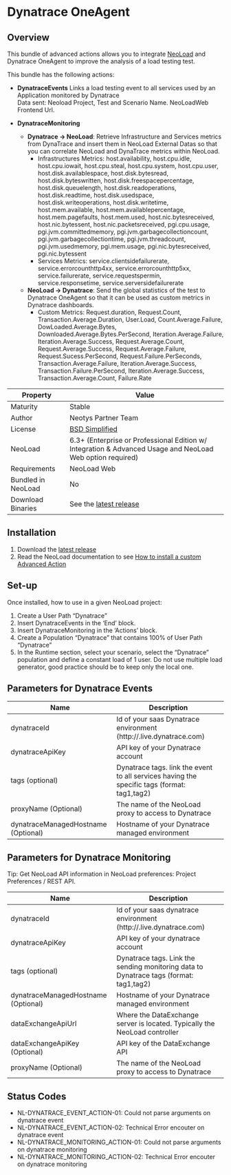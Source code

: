 # Dynatrace OneAgent	

## Overview

This bundle of advanced actions allows you to integrate [NeoLoad](https://www.neotys.com/neoload/overview) and Dynatrace OneAgent to improve the analysis of a load testing test.

This bundle has the following actions:  

* **DynatraceEvents**
  Links a load testing event to all services used by an Application monitored by Dynatrace  
  Data sent: Neoload Project, Test and Scenario Name.
             NeoLoadWeb Frontend Url.
  
* **DynatraceMonitoring**   
    * **Dynatrace -> NeoLoad**: Retrieve Infrastructure and Services metrics from DynaTrace and insert them in NeoLoad External Datas so that
      you can correlate NeoLoad and DynaTrace metrics within NeoLoad.
      * Infrastructures Metrics: 
      host.availability, host.cpu.idle, host.cpu.iowait, host.cpu.steal, host.cpu.system, host.cpu.user, host.disk.availablespace, host.disk.bytesread, host.disk.byteswritten, host.disk.freespacepercentage, host.disk.queuelength, host.disk.readoperations, host.disk.readtime, host.disk.usedspace, host.disk.writeoperations, host.disk.writetime, host.mem.available, host.mem.availablepercentage, host.mem.pagefaults, host.mem.used, host.nic.bytesreceived, host.nic.bytessent, host.nic.packetsreceived, pgi.cpu.usage, pgi.jvm.committedmemory, pgi.jvm.garbagecollectioncount, pgi.jvm.garbagecollectiontime, pgi.jvm.threadcount, pgi.jvm.usedmemory, pgi.mem.usage, pgi.nic.bytesreceived, pgi.nic.bytessent
      * Services Metrics:
      service.clientsidefailurerate, service.errorcounthttp4xx, service.errorcounthttp5xx, service.failurerate, service.requestspermin, service.responsetime, service.serversidefailurerate
    * **NeoLoad -> Dynatrace**: Send the global statistics of the test to Dynatrace OneAgent so that it can be used as custom metrics 
      in Dynatrace dashboards.
      * Custom Metrics:
      Request.duration, Request.Count, Transaction.Average.Duration, User.Load, Count.Average.Failure, DowLoaded.Average.Bytes, Downloaded.Average.Bytes.PerSecond, Iteration.Average.Failure, Iteration.Average.Success, Request.Average.Count, Request.Average.Success, Request.Average.Failure, Request.Sucess.PerSecond, Request.Failure.PerSeconds, Transaction.Average.Failure, Iteration.Average.Success, Transaction.Failure.PerSecond, Iteration.Average.Success, Transaction.Average.Count, Failure.Rate    
      
     
| Property | Value |
| -----| -------------- |
| Maturity | Stable |
| Author   | Neotys Partner Team |
| License  | [BSD Simplified](https://www.neotys.com/documents/legal/bsd-neotys.txt) |
| NeoLoad  | 6.3+ (Enterprise or Professional Edition w/ Integration & Advanced Usage and NeoLoad Web option required)|
| Requirements | NeoLoad Web |
| Bundled in NeoLoad | No
| Download Binaries | See the [latest release](https://github.com/Neotys-Labs/Dynatrace/releases/latest)

## Installation

1. Download the [latest release](https://github.com/Neotys-Labs/Dynatrace/releases/latest)
1. Read the NeoLoad documentation to see [How to install a custom Advanced Action](https://www.neotys.com/documents/doc/neoload/latest/en/html/#25928.htm)

## Set-up

Once installed, how to use in a given NeoLoad project:

1. Create a User Path “Dynatrace”
1. Insert DynatraceEvents in the ‘End’ block.
1. Insert DynatraceMonitoring in the ‘Actions’ block.
1. Create a Population “Dynatrace” that contains 100% of User Path “Dynatrace”
1. In the Runtime section, select your scenario, select the “Dynatrace” population and define a constant load of 1 user.
   Do not use multiple load generator, good practice should be to keep only the local one.

## Parameters for Dynatrace Events

| Name             | Description |
| -----            | ----- |
| dynatraceId      |  Id of your saas Dynatrace environment (http://<id>.live.dynatrace.com) |
| dynatraceApiKey  |  API key of your Dynatrace account |
| tags (optional)  |  Dynatrace tags. link the event to all services having the specific tags (format: tag1,tag2) |
| proxyName (Optional) |  The name of the NeoLoad proxy to access to Dynatrace |
| dynatraceManagedHostname (Optional) | Hostname of your Dynatrace managed environment |

## Parameters for Dynatrace Monitoring

Tip: Get NeoLoad API information in NeoLoad preferences: Project Preferences / REST API.

| Name             | Description |
| -----            | ----- |
| dynatraceId      |  Id of your saas dynatrace environment (http://<id>.live.dynatrace.com) |
| dynatraceApiKey  | API key of your dynatrace account |
| tags (optional)  | Dynatrace tags. Link the sending monitoring data to Dynatrace tags (format: tag1,tag2) |
| dynatraceManagedHostname (Optional) | Hostname of your Dynatrace managed environment |
| dataExchangeApiUrl   | Where the DataExchange server is located. Typically the NeoLoad controller |
| dataExchangeApiKey  (Optional)  | API key of the DataExchange API   |
| proxyName (Optional) |  The name of the NeoLoad proxy to access to Dynatrace |
  
## Status Codes

* NL-DYNATRACE_EVENT_ACTION-01: Could not parse arguments on dynatrace event
* NL-DYNATRACE_EVENT_ACTION-02: Technical Error encouter on dynatrace event
* NL-DYNATRACE_MONITORING_ACTION-01: Could not parse arguments on dynatrace monitoring
* NL-DYNATRACE_MONITORING_ACTION-02: Technical Error encouter on dynatrace monitoring
